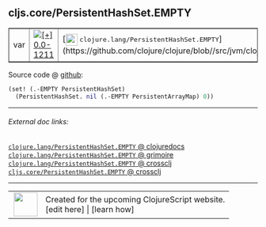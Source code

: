 ## cljs.core/PersistentHashSet.EMPTY



 <table border="1">
<tr>
<td>var</td>
<td><a href="https://github.com/cljsinfo/cljs-api-docs/tree/0.0-1211"><img valign="middle" alt="[+] 0.0-1211" title="Added in 0.0-1211" src="https://img.shields.io/badge/+-0.0--1211-lightgrey.svg"></a> </td>
<td>
[<img height="24px" valign="middle" src="http://i.imgur.com/1GjPKvB.png"> <samp>clojure.lang/PersistentHashSet.EMPTY</samp>](https://github.com/clojure/clojure/blob//src/jvm/clojure/lang/PersistentHashSet.java)
</td>
</tr>
</table>









Source code @ [github](https://github.com/clojure/clojurescript/blob/r2322/src/cljs/cljs/core.cljs#L7066-L7067):

```clj
(set! (.-EMPTY PersistentHashSet)
  (PersistentHashSet. nil (.-EMPTY PersistentArrayMap) 0))
```

<!--
Repo - tag - source tree - lines:

 <pre>
clojurescript @ r2322
└── src
    └── cljs
        └── cljs
            └── <ins>[core.cljs:7066-7067](https://github.com/clojure/clojurescript/blob/r2322/src/cljs/cljs/core.cljs#L7066-L7067)</ins>
</pre>

-->

---



###### External doc links:

[`clojure.lang/PersistentHashSet.EMPTY` @ clojuredocs](http://clojuredocs.org/clojure.lang/PersistentHashSet.EMPTY)<br>
[`clojure.lang/PersistentHashSet.EMPTY` @ grimoire](http://conj.io/store/v1/org.clojure/clojure/1.7.0-beta3/clj/clojure.lang/PersistentHashSet.EMPTY/)<br>
[`clojure.lang/PersistentHashSet.EMPTY` @ crossclj](http://crossclj.info/fun/clojure.lang/PersistentHashSet.EMPTY.html)<br>
[`cljs.core/PersistentHashSet.EMPTY` @ crossclj](http://crossclj.info/fun/cljs.core.cljs/PersistentHashSet.EMPTY.html)<br>

---

 <table>
<tr><td>
<img valign="middle" align="right" width="48px" src="http://i.imgur.com/Hi20huC.png">
</td><td>
Created for the upcoming ClojureScript website.<br>
[edit here] | [learn how]
</td></tr></table>

[edit here]:https://github.com/cljsinfo/cljs-api-docs/blob/master/cljsdoc/cljs.core_PersistentHashSetDOTEMPTY.cljsdoc
[learn how]:https://github.com/cljsinfo/cljs-api-docs/wiki/cljsdoc-files

<!--

This information was too distracting to show to readers, but I'll leave it
commented here since it is helpful to:

- pretty-print the data used to generate this document
- and show how to retrieve that data



The API data for this symbol:

```clj
{:ns "cljs.core",
 :name "PersistentHashSet.EMPTY",
 :history [["+" "0.0-1211"]],
 :parent-type "PersistentHashSet",
 :type "var",
 :full-name-encode "cljs.core_PersistentHashSetDOTEMPTY",
 :source {:code "(set! (.-EMPTY PersistentHashSet)\n  (PersistentHashSet. nil (.-EMPTY PersistentArrayMap) 0))",
          :title "Source code",
          :repo "clojurescript",
          :tag "r2322",
          :filename "src/cljs/cljs/core.cljs",
          :lines [7066 7067]},
 :full-name "cljs.core/PersistentHashSet.EMPTY",
 :clj-symbol "clojure.lang/PersistentHashSet.EMPTY"}

```

Retrieve the API data for this symbol:

```clj
;; from Clojure REPL
(require '[clojure.edn :as edn])
(-> (slurp "https://raw.githubusercontent.com/cljsinfo/cljs-api-docs/catalog/cljs-api.edn")
    (edn/read-string)
    (get-in [:symbols "cljs.core/PersistentHashSet.EMPTY"]))
```

-->
